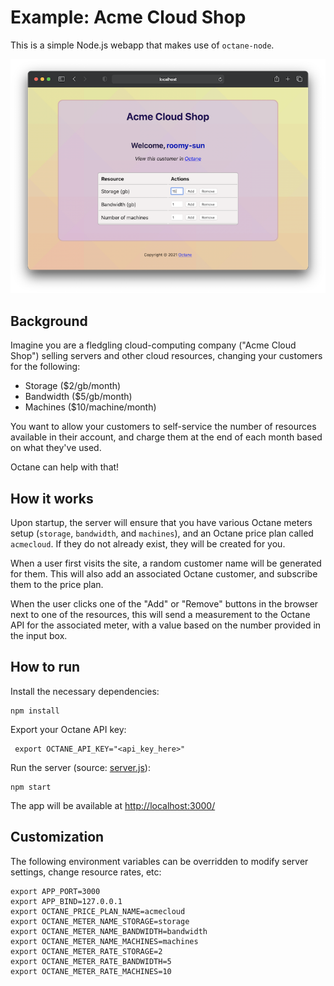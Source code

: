 # Example: Acme Cloud Shop

This is a simple Node.js webapp that makes use
of `octane-node`.

![acme-cloud-shop](./screenshot.png)

## Background

Imagine you are a fledgling cloud-computing company ("Acme Cloud Shop")
selling servers and other cloud resources, changing your customers for the following:

- Storage ($2/gb/month)
- Bandwidth ($5/gb/month)
- Machines ($10/machine/month)

You want to allow your customers to self-service the number
of resources available in their account, and charge them at the
end of each month based on what they've used.

Octane can help with that!

## How it works

Upon startup, the server will ensure that you have various
Octane meters setup (`storage`, `bandwidth`, and `machines`), and
an Octane price plan called `acmecloud`. If they do not
already exist, they will be created for you.

When a user first visits the site, a random customer name
will be generated for them. This will also add an
associated Octane customer, and subscribe them to the
price plan.

When the user clicks one of the "Add" or "Remove" buttons
in the browser next to one of the resources, this will send
a measurement to the Octane API for the associated meter,
with a value based on the number provided in the input box.

## How to run

Install the necessary dependencies:

```
npm install
```

Export your Octane API key:

```
 export OCTANE_API_KEY="<api_key_here>"
```

Run the server (source: [server.js](./server.js)):

```
npm start
```

The app will be available
at [http://localhost:3000/](http://localhost:3000/)

## Customization

The following environment variables can be overridden
to modify server settings, change resource rates, etc:

```
export APP_PORT=3000
export APP_BIND=127.0.0.1
export OCTANE_PRICE_PLAN_NAME=acmecloud
export OCTANE_METER_NAME_STORAGE=storage
export OCTANE_METER_NAME_BANDWIDTH=bandwidth
export OCTANE_METER_NAME_MACHINES=machines
export OCTANE_METER_RATE_STORAGE=2
export OCTANE_METER_RATE_BANDWIDTH=5
export OCTANE_METER_RATE_MACHINES=10
```
